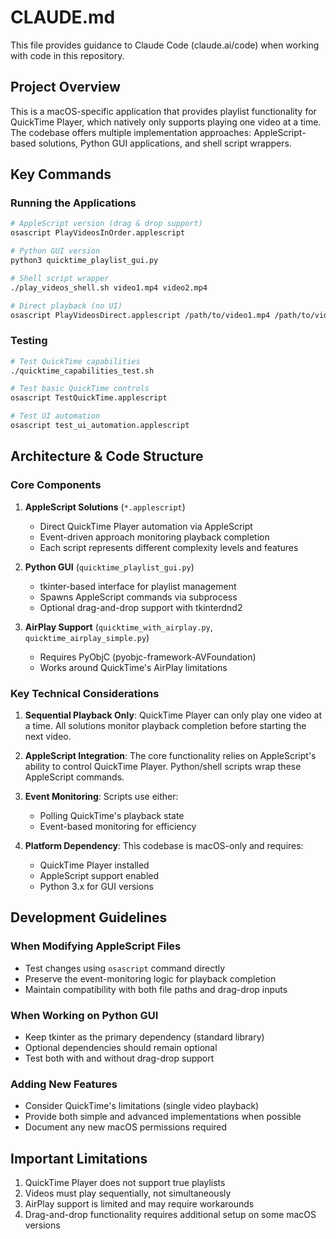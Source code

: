 # CLAUDE.md

This file provides guidance to Claude Code (claude.ai/code) when working with code in this repository.

## Project Overview

This is a macOS-specific application that provides playlist functionality for QuickTime Player, which natively only supports playing one video at a time. The codebase offers multiple implementation approaches: AppleScript-based solutions, Python GUI applications, and shell script wrappers.

## Key Commands

### Running the Applications

```bash
# AppleScript version (drag & drop support)
osascript PlayVideosInOrder.applescript

# Python GUI version
python3 quicktime_playlist_gui.py

# Shell script wrapper
./play_videos_shell.sh video1.mp4 video2.mp4

# Direct playback (no UI)
osascript PlayVideosDirect.applescript /path/to/video1.mp4 /path/to/video2.mp4
```

### Testing

```bash
# Test QuickTime capabilities
./quicktime_capabilities_test.sh

# Test basic QuickTime controls
osascript TestQuickTime.applescript

# Test UI automation
osascript test_ui_automation.applescript
```

## Architecture & Code Structure

### Core Components

1. **AppleScript Solutions** (`*.applescript`)
   - Direct QuickTime Player automation via AppleScript
   - Event-driven approach monitoring playback completion
   - Each script represents different complexity levels and features

2. **Python GUI** (`quicktime_playlist_gui.py`)
   - tkinter-based interface for playlist management
   - Spawns AppleScript commands via subprocess
   - Optional drag-and-drop support with tkinterdnd2

3. **AirPlay Support** (`quicktime_with_airplay.py`, `quicktime_airplay_simple.py`)
   - Requires PyObjC (pyobjc-framework-AVFoundation)
   - Works around QuickTime's AirPlay limitations

### Key Technical Considerations

1. **Sequential Playback Only**: QuickTime Player can only play one video at a time. All solutions monitor playback completion before starting the next video.

2. **AppleScript Integration**: The core functionality relies on AppleScript's ability to control QuickTime Player. Python/shell scripts wrap these AppleScript commands.

3. **Event Monitoring**: Scripts use either:
   - Polling QuickTime's playback state
   - Event-based monitoring for efficiency

4. **Platform Dependency**: This codebase is macOS-only and requires:
   - QuickTime Player installed
   - AppleScript support enabled
   - Python 3.x for GUI versions

## Development Guidelines

### When Modifying AppleScript Files

- Test changes using `osascript` command directly
- Preserve the event-monitoring logic for playback completion
- Maintain compatibility with both file paths and drag-drop inputs

### When Working on Python GUI

- Keep tkinter as the primary dependency (standard library)
- Optional dependencies should remain optional
- Test both with and without drag-drop support

### Adding New Features

- Consider QuickTime's limitations (single video playback)
- Provide both simple and advanced implementations when possible
- Document any new macOS permissions required

## Important Limitations

1. QuickTime Player does not support true playlists
2. Videos must play sequentially, not simultaneously
3. AirPlay support is limited and may require workarounds
4. Drag-and-drop functionality requires additional setup on some macOS versions